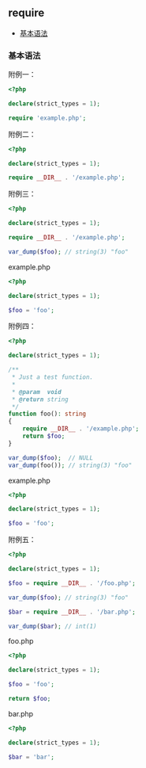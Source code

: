 ## require

* [基本语法](#基本语法)

### 基本语法

附例一：

```php
<?php

declare(strict_types = 1);

require 'example.php';

```

附例二：

```php
<?php

declare(strict_types = 1);

require __DIR__ . '/example.php';

```

附例三：

```php
<?php

declare(strict_types = 1);

require __DIR__ . '/example.php';

var_dump($foo); // string(3) "foo"

```

example.php

```php
<?php

declare(strict_types = 1);

$foo = 'foo';

```

附例四：

```php
<?php

declare(strict_types = 1);

/**
 * Just a test function.
 *
 * @param  void
 * @return string
 */
function foo(): string
{
    require __DIR__ . '/example.php';
    return $foo;
}

var_dump($foo);  // NULL
var_dump(foo()); // string(3) "foo"

```

example.php

```php
<?php

declare(strict_types = 1);

$foo = 'foo';

```

附例五：

```php
<?php

declare(strict_types = 1);

$foo = require __DIR__ . '/foo.php';

var_dump($foo); // string(3) "foo"

$bar = require __DIR__ . '/bar.php';

var_dump($bar); // int(1)

```

foo.php

```php
<?php

declare(strict_types = 1);

$foo = 'foo';

return $foo;

```

bar.php

```php
<?php

declare(strict_types = 1);

$bar = 'bar';

```
